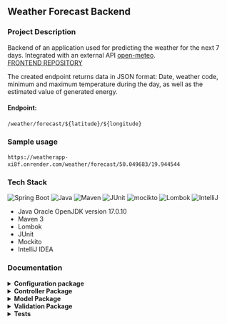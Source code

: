 ## Weather Forecast Backend 

### Project Description 
Backend of an application used for predicting the weather for the next 7 days.
Integrated with an external API  <a href = "https://open-meteo.com/">open-meteo</a>. <br/> 
<a href= "https://github.com/soberyoda/WeatherAppFrontend">FRONTEND REPOSITORY</a>

The created endpoint returns data in JSON format: Date, weather code, minimum and maximum temperature during the day, as well as the estimated value of generated energy.
#### Endpoint: 
```dff
/weather/forecast/${latitude}/${longitude}
```

### Sample usage
```dff
https://weatherapp-xi8f.onrender.com/weather/forecast/50.049683/19.944544
```

### Tech Stack 
<div>
    <img width="50" src="https://user-images.githubusercontent.com/25181517/183891303-41f257f8-6b3d-487c-aa56-c497b880d0fb.png" alt="Spring Boot" title="Spring Boot"/>
    <img width="50" src="https://user-images.githubusercontent.com/25181517/117201156-9a724800-adec-11eb-9a9d-3cd0f67da4bc.png" alt="Java" title="Java"/>
	<img width="50" src="https://user-images.githubusercontent.com/25181517/117207242-07d5a700-adf4-11eb-975e-be04e62b984b.png" alt="Maven" title="Maven"/>
	<img width="50" src="https://user-images.githubusercontent.com/25181517/117533873-484d4480-afef-11eb-9fad-67c8605e3592.png" alt="JUnit" title="JUnit"/>
    <img width="50" src="https://user-images.githubusercontent.com/25181517/183892181-ad32b69e-3603-418c-b8e7-99e976c2a784.png" alt="mocikto" title="mocikto"/>
    <img width="50" src="https://user-images.githubusercontent.com/25181517/190229463-87fa862f-ccf0-48da-8023-940d287df610.png" alt="Lombok" title="Lombok"/>
    <img width="50" src="https://user-images.githubusercontent.com/25181517/192108890-200809d1-439c-4e23-90d3-b090cf9a4eea.png" alt="IntelliJ" title="IntelliJ"/>
</div>
<ul>
    <li>Java Oracle OpenJDK version 17.0.10</li>
    <li>Maven 3</li>
    <li>Lombok</li>
    <li>JUnit</li>
    <li>Mockito</li>
    <li>IntelliJ IDEA</li>
</ul>

### Documentation 
<details><summary><b>Configuration package</b></summary>
    <img width="auto" src="./assets/Config.png" alt="Config" title="Config"/>
</details>
<details><summary><b>Controller Package</b></summary>
    <img width="auto" src="./assets/controller.png" alt="Controller" title="Controller"/>
</details>
<details><summary><b>Model Package</b></summary>
    <img width="auto" src="./assets/model.png" alt="Model" title="Model"/>
</details>
<details><summary><b>Validation Package</b></summary>
    <img width="auto" src="./assets/validation.png" alt="Validation" title="Validation"/>
</details>
<details><summary><b>Tests</b></summary>
    <img width="auto" src="./assets/Tests.png" alt="Tests" title="Tests"/>
</details>




